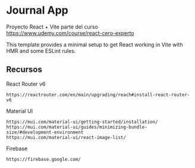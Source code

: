 # Journal App


Proyecto React + Vite parte del curso https://www.udemy.com/course/react-cero-experto 

This template provides a minimal setup to get React working in Vite with HMR and some ESLint rules.

## Recursos

React Router v6
```
https://reactrouter.com/en/main/upgrading/reach#install-react-router-v6
```

Material UI
```
https://mui.com/material-ui/getting-started/installation/
https://mui.com/material-ui/guides/minimizing-bundle-size/#development-environment
https://mui.com/material-ui/react-image-list/
```

Firebase
```
https://firebase.google.com/
```

